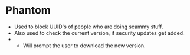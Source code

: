 # Phantom
- Used to block UUID's of people who are doing scammy stuff.
- Also used to check the current version, if security updates get added.
- - Will prompt the user to download the new version.

